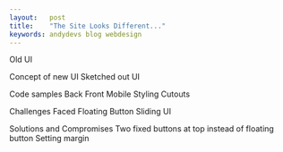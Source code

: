 ```yaml
---
layout:   post
title:    "The Site Looks Different..."
keywords: andydevs blog webdesign
---
```


Old UI

Concept of new UI
Sketched out UI

Code samples
Back
Front
Mobile Styling
Cutouts

Challenges Faced
Floating Button
Sliding UI

Solutions and Compromises
Two fixed buttons at top instead of floating button
Setting margin